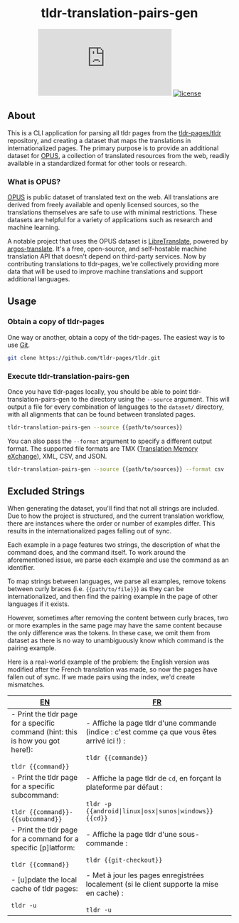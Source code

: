 <div align="center">
  <h1>tldr-translation-pairs-gen</h1>

[![Matrix chat][matrix-image]][matrix-url]
[![license][license-image]][license-url]

[matrix-url]: https://matrix.to/#/#tldr-pages:matrix.org
[matrix-image]: https://img.shields.io/matrix/tldr-pages:matrix.org?label=Chat+on+Matrix
[license-url]: https://github.com/tldr-pages/tldr-translation-pairs-gen/blob/main/LICENSE
[license-image]: https://img.shields.io/badge/license-MIT-blue.svg?label=License
</div>

## About

This is a CLI application for parsing all tldr pages from the [tldr-pages/tldr](https://github.com/tldr-pages/tldr) repository, and creating a dataset that maps the translations in internationalized pages. The primary purpose is to provide an additional dataset for [OPUS](https://opus.nlpl.eu/), a collection of translated resources from the web, readily available in a standardized format for other tools or research.

### What is OPUS?

[OPUS](https://opus.nlpl.eu/) is public dataset of translated text on the web. All translations are derived from freely available and openly licensed sources, so the translations themselves are safe to use with minimal restrictions. These datasets are helpful for a variety of applications such as research and machine learning.

A notable project that uses the OPUS dataset is [LibreTranslate](https://libretranslate.com/), powered by [argos-translate](https://github.com/argosopentech/argos-translate/). It's a free, open-source, and self-hostable machine translation API that doesn't depend on third-party services. Now by contributing translations to tldr-pages, we're collectively providing more data that will be used to improve machine translations and support additional languages.

## Usage

### Obtain a copy of tldr-pages

One way or another, obtain a copy of the tldr-pages. The easiest way is to use [Git](https://git-scm.com/).

```sh
git clone https://github.com/tldr-pages/tldr.git
```

### Execute tldr-translation-pairs-gen

Once you have tldr-pages locally, you should be able to point tldr-translation-pairs-gen to the directory using the `--source` argument. This will output a file for every combination of languages to the `dataset/` directory, with all alignments that can be found between translated pages.

```sh
tldr-translation-pairs-gen --source {{path/to/sources}}
```

You can also pass the `--format` argument to specify a different output format. The supported file formats are TMX ([Translation Memory eXchange](https://en.wikipedia.org/wiki/Translation_Memory_eXchange)), XML, CSV, and JSON.

```sh
tldr-translation-pairs-gen --source {{path/to/sources}} --format csv
```

## Excluded Strings

When generating the dataset, you'll find that not all strings are included. Due to how the project is structured, and the current translation workflow, there are instances where the order or number of examples differ. This results in the internationalized pages falling out of sync.

Each example in a page features two strings, the description of what the command does, and the command itself. To work around the aforementioned issue, we parse each example and use the command as an identifier.

To map strings between languages, we parse all examples, remove tokens between curly braces (i.e. `{{path/to/file}}`) as they can be internationalized, and then find the pairing example in the page of other languages if it exists.

However, sometimes after removing the content between curly braces, two or more examples in the same page may have the same content because the only difference was the tokens. In these case, we omit them from dataset as there is no way to unambiguously know which command is the pairing example.

Here is a real-world example of the problem: the English version was modified after the French translation was made, so now the pages have fallen out of sync. If we made pairs using the index, we'd create mismatches.

| [EN](https://github.com/tldr-pages/tldr/blob/77decbbb90597baa942e224da2138477d273fc86/pages/common/tldr.md) | [FR](https://github.com/SethFalco/tldr/blob/051d085b7b684aec7413e2ea2ea36cc24406ce16/pages.fr/common/tldr.md) |
|---|---|
| - Print the tldr page for a specific command (hint: this is how you got here!): <br><br> `tldr {{command}}` | - Affiche la page tldr d'une commande (indice : c'est comme ça que vous êtes arrivé ici !) : <br><br> `tldr {{commande}}`
| - Print the tldr page for a specific subcommand: <br><br> `tldr {{command}}-{{subcommand}}` | - Affiche la page tldr de `cd`, en forçant la plateforme par défaut : <br><br> `tldr -p {{android\|linux\|osx\|sunos\|windows}} {{cd}}`
| - Print the tldr page for a command for a specific [p]latform: <br><br> `tldr {{command}}` | - Affiche la page tldr d'une sous-commande : <br><br> `tldr {{git-checkout}}`
| - [u]pdate the local cache of tldr pages: <br><br> `tldr -u` | - Met à jour les pages enregistrées localement (si le client supporte la mise en cache) : <br><br> `tldr -u`
